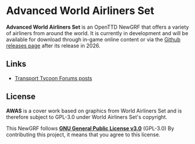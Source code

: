 # Advanced World Airliners Set

**Advanced World Airliners Set** is an OpenTTD NewGRF that offers a variety of airliners from around the world.
It is currently in development and will be available for download through in-game online content or via the [Github releases page](https://github.com/CoconutKR/AWAS/releases) after its release in 2026.

## Links
- [Transport Tycoon Forums posts](https://www.tt-forums.net/viewtopic.php?t=91152&sid=ae0a3a7497cd422c20a3d06952cca196)

## License
**AWAS** is a cover work based on graphics from World Airliners Set and is therefore subject to GPL-3.0 under World Airliners Set's copyright.

This NewGRF follows **[GNU General Public License v3.0](https://www.gnu.org/licenses/gpl-3.0.html)** (GPL-3.0)
By contributing this project, it means that you agree to this license.
